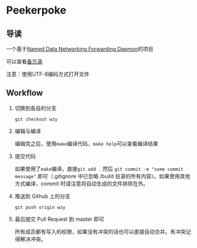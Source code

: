 # Peekerpoke

## 导读

一个基于[Named Data Networking Forwarding Daemon](http://named-data.net/doc/NFD/current/)的项目

可以查看[备忘录](https://github.com/Wsine/Peekerpoke/wiki)

注意：使用UTF-8编码方式打开文件

## Workflow

1. 切换到各自的分支

	`git checkout wzy`

2. 编辑与编译

	编辑完之后，使用`make`编译代码，`make help`可以查看编译结果

3. 提交代码

	如果使用了`make`编译，直接`git add .` 然后 `git commit -m "some commit message"` 即可（.gitignore 中已忽略 /build 目录的所有内容）。如果使用其他方式编译，commit 时请注意将自动生成的文件排除在外。

4. 推送到 Github 上的分支
	
	`git push origin wzy`

5. 最后提交 Pull Request 到 master 即可

	所有成员都有写入的权限，如果没有冲突的话也可以直接自动合并。有冲突记得解决冲突。
